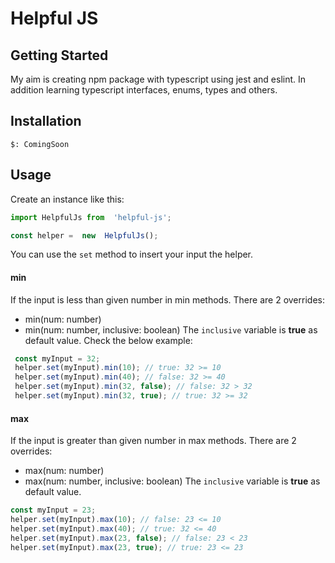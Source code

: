 # Helpful JS
## Getting Started
My aim is creating npm package with typescript using jest and eslint. In addition learning typescript interfaces, enums, types and others.

Installation
----
```
$: ComingSoon
```
Usage
--
Create an instance like this:
``` js 
import HelpfulJs from  'helpful-js';

const helper =  new  HelpfulJs();
```
You can use the <code>set</code> method to insert your input the helper. 

#### min 
If the input is less than given number in min methods.
There are 2 overrides:
* min(num: number)
* min(num: number, inclusive: boolean)
The <code>inclusive</code> variable is <b>true</b> as default value.
Check the below example:
``` js
 const myInput = 32;
 helper.set(myInput).min(10); // true: 32 >= 10
 helper.set(myInput).min(40); // false: 32 >= 40
 helper.set(myInput).min(32, false); // false: 32 > 32
 helper.set(myInput).min(32, true); // true: 32 >= 32
```
#### max
If the input is greater than given number in max methods.
There are 2 overrides:
* max(num: number)
* max(num: number, inclusive: boolean)
The <code>inclusive</code> variable is <b>true</b> as default value.

``` js
const myInput = 23;
helper.set(myInput).max(10); // false: 23 <= 10
helper.set(myInput).max(40); // true: 32 <= 40
helper.set(myInput).max(23, false); // false: 23 < 23
helper.set(myInput).max(23, true); // true: 23 <= 23
```
